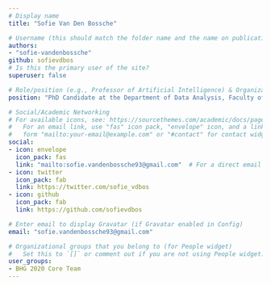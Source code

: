 ```yaml
---
# Display name
title: "Sofie Van Den Bossche"

# Username (this should match the folder name and the name on publications)
authors:
- "sofie-vandenbossche"
github: sofievdbos
# Is this the primary user of the site?
superuser: false

# Role/position (e.g., Professor of Artificial Intelligence) & Organizations/Affiliations
position: "PhD Candidate at the Department of Data Analysis, Faculty of Psychology and Educational Sciences, Ghent University, Ghent, Belgium"

# Social/Academic Networking
# For available icons, see: https://sourcethemes.com/academic/docs/page-builder/#icons
#   For an email link, use "fas" icon pack, "envelope" icon, and a link in the
#   form "mailto:your-email@example.com" or "#contact" for contact widget.
social:
- icon: envelope
  icon_pack: fas
  link: "mailto:sofie.vandenbossche93@gmail.com"  # For a direct email link, use "mailto:test@example.org".
- icon: twitter
  icon_pack: fab
  link: https://twitter.com/sofie_vdbos
- icon: github
  icon_pack: fab
  link: https://github.com/sofievdbos

# Enter email to display Gravatar (if Gravatar enabled in Config)
email: "sofie.vandenbossche93@gmail.com"

# Organizational groups that you belong to (for People widget)
#   Set this to `[]` or comment out if you are not using People widget.
user_groups:
- BHG 2020 Core Team
---
```

